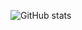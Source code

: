 ![GitHub stats](https://github-readme-stats.vercel.app/api?username=qb-0&show_icons=true&theme=radical)
